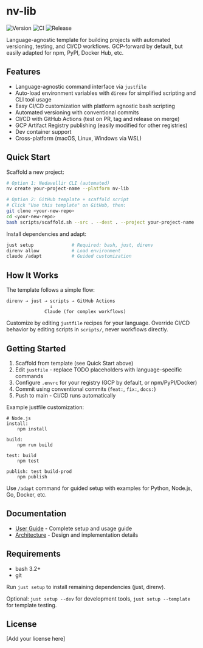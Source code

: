 # nv-lib

![Version](https://img.shields.io/github/v/release/cloudvoyant/nv-lib?label=version)
![CI](https://github.com/cloudvoyant/nv-lib/workflows/CI/badge.svg)
![Release](https://github.com/cloudvoyant/nv-lib/workflows/Release/badge.svg)

Language-agnostic template for building projects with automated versioning, testing, and CI/CD workflows. GCP-forward by default, but easily adapted for npm, PyPI, Docker Hub, etc.

## Features

- Language-agnostic command interface via `justfile`
- Auto-load environment variables with `direnv` for simplified scripting and CLI tool usage
- Easy CI/CD customization with platform agnostic bash scripting
- Automated versioning with conventional commits
- CI/CD with GitHub Actions (test on PR, tag and release on merge)
- GCP Artifact Registry publishing (easily modified for other registries)
- Dev container support
- Cross-platform (macOS, Linux, Windows via WSL)

## Quick Start

Scaffold a new project:

```bash
# Option 1: Nedavellir CLI (automated)
nv create your-project-name --platform nv-lib

# Option 2: GitHub template + scaffold script
# Click "Use this template" on GitHub, then:
git clone <your-new-repo>
cd <your-new-repo>
bash scripts/scaffold.sh --src . --dest . --project your-project-name
```

Install dependencies and adapt:

```bash
just setup              # Required: bash, just, direnv
direnv allow            # Load environment
claude /adapt           # Guided customization
```

## How It Works

The template follows a simple flow:

```
direnv → just → scripts → GitHub Actions
                ↓
              Claude (for complex workflows)
```

Customize by editing `justfile` recipes for your language. Override CI/CD behavior by editing scripts in `scripts/`, never workflows directly.

## Getting Started

1. Scaffold from template (see Quick Start above)
2. Edit `justfile` - replace TODO placeholders with language-specific commands
3. Configure `.envrc` for your registry (GCP by default, or npm/PyPI/Docker)
4. Commit using conventional commits (`feat:`, `fix:`, `docs:`)
5. Push to main - CI/CD runs automatically

Example justfile customization:

```just
# Node.js
install:
    npm install

build:
    npm run build

test: build
    npm test

publish: test build-prod
    npm publish
```

Use `/adapt` command for guided setup with examples for Python, Node.js, Go, Docker, etc.

## Documentation

- [User Guide](docs/user-guide.md) - Complete setup and usage guide
- [Architecture](docs/architecture.md) - Design and implementation details

## Requirements

- bash 3.2+
- git

Run `just setup` to install remaining dependencies (just, direnv).

Optional: `just setup --dev` for development tools, `just setup --template` for template testing.

## License

[Add your license here]
